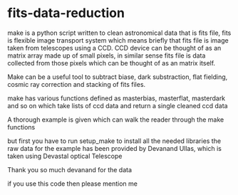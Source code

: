 # fits-data-reduction
make is a python script written to clean astronomical data that is fits file, fits is flexible image transport system which means briefly that fits file is image taken from telescopes using a CCD. CCD device can be thought of as an matrix array made up of small pixels, in similar sense fits file is data collected from those pixels which can be thought of as an matrix itself.

Make can be a useful tool to subtract biase, dark substraction, flat fielding, cosmic ray correction and stacking of fits files.

make has various functions defined as masterbias, masterflat, masterdark and so on which take lists of ccd data and return a single cleaned ccd data

A thorough example is given which can walk the reader through the make functions

but first you have to run setup_make to install all the needed libraries
the raw data for the example has been provided by Devanand Ullas, which is taken using Devastal optical Telescope

Thank you so much devanand for the data

if you use this code then please mention me 
